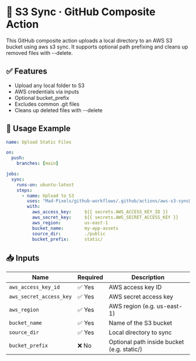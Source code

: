 # 🧬 S3 Sync · GitHub Composite Action

This GitHub composite action uploads a local directory to an AWS S3 bucket using aws s3 sync. It supports optional path prefixing and cleans up removed files with --delete.

## ✅ Features
- Upload any local folder to S3
- AWS credentials via inputs
- Optional bucket_prefix
- Excludes common .git files
- Cleans up deleted files with --delete

## 🔧 Usage Example
```yaml
name: Upload Static Files

on:
  push:
    branches: [main]

jobs:
  sync:
    runs-on: ubuntu-latest
    steps:
      - name: Upload to S3
        uses: "Mad-Pixels/github-workflows/.github/actions/aws-s3-sync@main"
        with:
          aws_access_key:     ${{ secrets.AWS_ACCESS_KEY_ID }}
          aws_secret_key:     ${{ secrets.AWS_SECRET_ACCESS_KEY }}
          aws_region:         us-east-1
          bucket_name:        my-app-assets
          source_dir:         ./public
          bucket_prefix:      static/
```

## 📥 Inputs
| **Name**                | **Required** | **Description**                            |
|-------------------------|--------------|--------------------------------------------|
| `aws_access_key_id`     | ✅ Yes       | AWS access key ID                          |
| `aws_secret_access_key` | ✅ Yes       | AWS secret access key                      |
| `aws_region`            | ✅ Yes       | AWS region (e.g. us-east-1)                |
| `bucket_name`           | ✅ Yes       | Name of the S3 bucket                      |
| `source_dir`            | ✅ Yes       | Local directory to sync                    |
| `bucket_prefix`         | ❌ No        | Optional path inside bucket (e.g. static/) |
